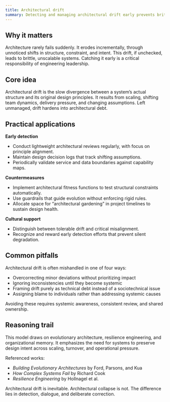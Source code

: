 ```yaml
---
title: Architectural drift
summary: Detecting and managing architectural drift early prevents brittle systems and long-term technical debt.
---
```


## Why it matters

Architecture rarely fails suddenly. It erodes incrementally, through unnoticed shifts in structure, constraint, and intent. This drift, if unchecked, leads to brittle, unscalable systems. Catching it early is a critical responsibility of engineering leadership.

## Core idea

Architectural drift is the slow divergence between a system’s actual structure and its original design principles. It results from scaling, shifting team dynamics, delivery pressure, and changing assumptions. Left unmanaged, drift hardens into architectural debt.

## Practical applications

**Early detection**

- Conduct lightweight architectural reviews regularly, with focus on principle alignment.
- Maintain design decision logs that track shifting assumptions.
- Periodically validate service and data boundaries against capability maps.

**Countermeasures**

- Implement architectural fitness functions to test structural constraints automatically.
- Use guardrails that guide evolution without enforcing rigid rules.
- Allocate space for “architectural gardening” in project timelines to sustain design health.

**Cultural support**

- Distinguish between tolerable drift and critical misalignment.
- Recognize and reward early detection efforts that prevent silent degradation.

## Common pitfalls

Architectural drift is often mishandled in one of four ways:

- Overcorrecting minor deviations without prioritizing impact
- Ignoring inconsistencies until they become systemic
- Framing drift purely as technical debt instead of a sociotechnical issue
- Assigning blame to individuals rather than addressing systemic causes

Avoiding these requires systemic awareness, consistent review, and shared ownership.

## Reasoning trail

This model draws on evolutionary architecture, resilience engineering, and organizational memory. It emphasizes the need for systems to preserve design intent across scaling, turnover, and operational pressure.

Referenced works:

- *Building Evolutionary Architectures* by Ford, Parsons, and Kua  
- *How Complex Systems Fail* by Richard Cook  
- *Resilience Engineering* by Hollnagel et al.

Architectural drift is inevitable. Architectural collapse is not. The difference lies in detection, dialogue, and deliberate correction.
